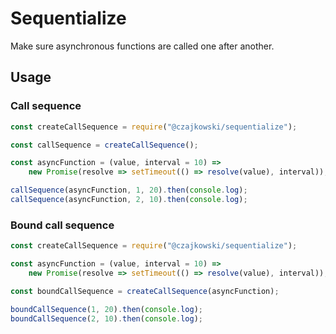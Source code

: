 # Sequentialize

Make sure asynchronous functions are called one after another.

## Usage

### Call sequence

```javascript
const createCallSequence = require("@czajkowski/sequentialize");

const callSequence = createCallSequence();

const asyncFunction = (value, interval = 10) =>
    new Promise(resolve => setTimeout(() => resolve(value), interval));

callSequence(asyncFunction, 1, 20).then(console.log);
callSequence(asyncFunction, 2, 10).then(console.log);
```

### Bound call sequence

```javascript
const createCallSequence = require("@czajkowski/sequentialize");

const asyncFunction = (value, interval = 10) =>
    new Promise(resolve => setTimeout(() => resolve(value), interval));

const boundCallSequence = createCallSequence(asyncFunction);

boundCallSequence(1, 20).then(console.log);
boundCallSequence(2, 10).then(console.log);
```
